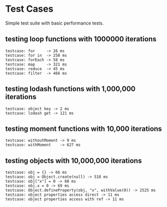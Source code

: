 # Test Cases

Simple test suite with basic performance tests.

## testing loop functions with 1000000 iterations
```
testcase: for     -> 26 ms
testcase: for in  -> 258 ms
testcase: forEach -> 58 ms
testcase: map     -> 321 ms
testcase: reduce  -> 45 ms
testcase: filter  -> 466 ms
```

## testing lodash functions with 1,000,000 iterations
```
testcase: object key -> 2 ms
testcase: lodash get -> 121 ms
```

## testing moment functions with 10,000 iterations
```
testcase: withoutMoment -> 9 ms
testcase: withMoment    -> 627 ms
```

## testing objects with 10,000,000 iterations
```
testcase: obj = {} -> 66 ms
testcase: obj = Object.create(null) -> 518 ms
testcase: obj["x"] = 0 -> 68 ms
testcase: obj.x = 0 -> 69 ms
testcase: Object.defineProperty(obj, "x", withValue(0)) -> 2525 ms
testcase: object properties access direct -> 11 ms
testcase: object properties access with ref -> 11 ms
```